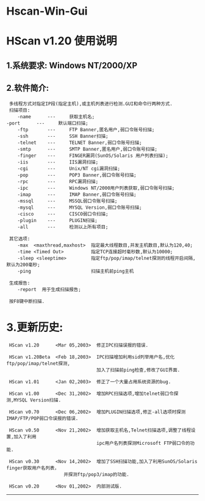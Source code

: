 # Hscan-Win-Gui

# HScan v1.20 使用说明

## 1.系统要求: Windows NT/2000/XP

## 2.软件简介:

     多线程方式对指定IP段(指定主机),或主机列表进行检测.GUI和命令行两种方式.
     扫描项目: 
        -name      ---     获取主机名;
	-port      ---     默认端口扫描;
        -ftp       ---     FTP Banner,匿名用户,弱口令账号扫描; 
        -ssh       ---     SSH Banner扫描;
        -telnet    ---     TELNET Banner,弱口令账号扫描;
        -smtp      ---     SMTP Banner,匿名用户,弱口令账号扫描; 
        -finger    ---     FINGER漏洞(SunOS/Solaris 用户列表扫描);
        -iis       ---     IIS漏洞扫描;
        -cgi       ---     Unix/NT cgi漏洞扫描;
        -pop       ---     POP3 Banner,弱口令账号扫描;
        -rpc       ---     RPC漏洞扫描;
        -ipc       ---     Windows NT/2000用户列表获取,弱口令账号扫描;
        -imap      ---     IMAP Banner,弱口令账号扫描;
        -mssql     ---     MSSQL弱口令账号扫描;
        -mysql     ---     MYSQL Version,弱口令账号扫描;
        -cisco     ---     CISCO弱口令扫描;
        -plugin    ---     PLUGIN扫描;
        -all       ---     检测以上所有项目;

     其它选项:
        -max  <maxthread,maxhost>  指定最大线程数目,并发主机数目,默认为120,40;
        -time <Timed Out>          指定TCP连接超时毫秒数,默认为10000;
        -sleep <sleeptime>         指定ftp/pop/imap/telnet探测的线程开启间隔,默认为200毫秒;
        -ping                      扫描主机前ping主机

     生成报告:
        -report  用于生成扫描报告;
     
     按F8键中断扫描.

# 3.更新历史:

     HScan v1.20      <Mar 05,2003>  修正IPC扫描误报的错误.

     HScan v1.20Beta  <Feb 18,2003>  IPC扫描增加利用sid列举用户名,优化ftp/pop/imap/telnet探测,
                                     加入了扫描前ping检查,修改了GUI界面.

     HScan v1.01      <Jan 02,2003>  修正了一个大量占用系统资源的bug.

     HScan v1.00      <Dec 31,2002>  增加RPC扫描选项,增加telnet弱口令探测,MYSQL Version扫描.

     HScan v0.70      <Dec 06,2002>  增加PLUGIN扫描选项,修正-all选项时探测IMAP/FTP/POP弱口令误报的错误.					         

     HScan v0.50      <Nov 21,2002>  增加获取主机名,Telnet扫描选项,调整了线程设置,加入了利用					         
                                     ipc用户名列表探测Microsoft FTP弱口令的功能.

     HScan v0.30      <Nov 14,2002>  增加了SSH扫描功能,加入了利用SunOS/Solaris finger获取用户名列表，
			             并探测ftp/pop3/imap的功能.

     HScan v0.20      <Nov 01,2002>  内部测试版.

____________________________________________________
